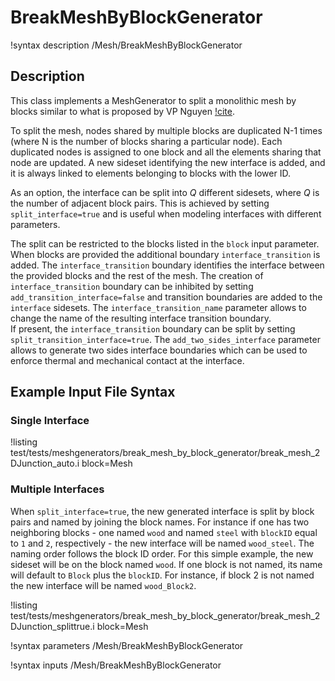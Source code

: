 # BreakMeshByBlockGenerator

!syntax description /Mesh/BreakMeshByBlockGenerator

## Description

This class implements a MeshGenerator to split a monolithic mesh by blocks similar to what is proposed by VP Nguyen [!cite](Nguyen2014).

To split the mesh, nodes shared by multiple blocks are duplicated N-1 times (where N is the number of blocks sharing a particular node). Each duplicated nodes is assigned to one block and all the elements sharing that node are updated. A new sideset identifying the new interface is added, and it is always linked to elements belonging to blocks with the lower ID.

As an option, the interface can be split into $Q$ different sidesets, where $Q$ is the number of adjacent block pairs. This is achieved by setting `split_interface=true` and is useful when modeling interfaces with different parameters.

The split can be restricted to the blocks listed in the `block` input parameter. When blocks are provided the additional boundary `interface_transition` is added. The `interface_transition` boundary identifies the interface between the provided blocks and the rest of the mesh. The creation of `interface_transition` boundary can be inhibited by setting `add_transition_interface=false` and transition boundaries are added to the `interface` sidesets.
The `interface_transition_name` parameter allows to change the name of the resulting interface transition boundary.  
If present, the `interface_transition` boundary can be split by setting `split_transition_interface=true`. The `add_two_sides_interface` parameter allows to generate two sides interface boundaries which can be used to enforce thermal and mechanical contact at the interface.

## Example Input File Syntax

### Single Interface

!listing test/tests/meshgenerators/break_mesh_by_block_generator/break_mesh_2DJunction_auto.i block=Mesh

### Multiple Interfaces

When `split_interface=true`, the new generated interface is split by block pairs
and named by joining the block names. For instance if one has two neighboring
blocks - one named `wood` and named `steel` with `blockID` equal to `1` and `2`,
respectively - the new interface will be named `wood_steel`. The naming order
follows the block ID order. For this simple example, the new sideset will be on
the block named `wood`. If one block is not named, its name will default to
`Block` plus the `blockID`. For instance, if block 2 is not named the new
interface will be named `wood_Block2`.

!listing test/tests/meshgenerators/break_mesh_by_block_generator/break_mesh_2DJunction_splittrue.i block=Mesh

!syntax parameters /Mesh/BreakMeshByBlockGenerator

!syntax inputs /Mesh/BreakMeshByBlockGenerator

